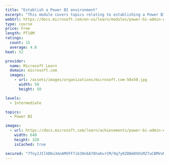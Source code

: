 ```yaml
---
title: "Establish a Power BI environment"
excerpt: "This module covers topics relating to establishing a Power BI environment within Office 365 containers."
webUrl: https://docs.microsoft.com/en-us/learn/modules/power-bi-admin-environment/
type: course
price: Free
length: PT18M
ratings:
  count: 15
  average: 4.8
heat: 52

provider:
  name: Microsoft Learn
  domain: microsoft.com
  images:
    - url: /assets/images/organizations/microsoft.com-50x50.jpg
      width: 50
      height: 50

levels:
  - Intermediate

topics:
  - Power BI

images:
  - url: https://docs.microsoft.com/learn/achievements/power-bi-admin-environment-social.png
    width: 640
    height: 320
    isCached: true

secured: "7Tny2JIlhDKu3mnAMVFF7i630n6A78ha6vrCM/9q7y0Z8Bm0XOsMZ7uCBMVxMcRVWJaKXbYFgnSbj+3KaVA56EDTi3B8ty8jnglLB4isOlJNMjmUi0RqQcRmD7KcOiyOL34gxIhTm8EPCinC7PH34cu4RDgzSg1+EF1tLIDkMbNvJBUrOEJpo/sIRSY4twjAjspcxPiyqhpgJr2+oc7lnAU1wca7gDypVR0x8jcToCBR/Zl6vIspkgxeCgRv9RDHVpmF2CoNVbGwVa7HY4s/Yux9u1Xfnpn9j6CvtPaks/OhOM0BZVy1LpP0Yh9y6LcrTtz+aY2+k2lKJpI4PBl6K4SFVzag9rZLwFRH9KHxnROYgnEv/+BMgKWnb+h2x9pkkAfO516bnO+s/lJqYKPy0yoQ7B9PkBW66KpsA07Uiqg=;WZaGR79Kiph2Kfdx8gF4fw=="
---
```


